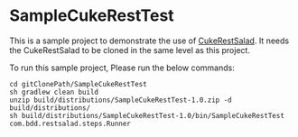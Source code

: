 # SampleCukeRestTest

This is a sample project to demonstrate the use of [CukeRestSalad](https://github.com/bharathcp/CukeRestSalad). It needs the CukeRestSalad to be cloned in the same level as this project.

To run this sample project, Please run the below commands:
```shell
cd gitClonePath/SampleCukeRestTest
sh gradlew clean build
unzip build/distributions/SampleCukeRestTest-1.0.zip -d build/distributions/
sh build/distributions/SampleCukeRestTest-1.0/bin/SampleCukeRestTest com.bdd.restsalad.steps.Runner
```
